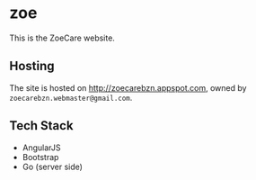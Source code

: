 zoe
===
This is the ZoeCare website.

Hosting
-------
The site is hosted on http://zoecarebzn.appspot.com, owned by `zoecarebzn.webmaster@gmail.com`.

Tech Stack
----------
* AngularJS
* Bootstrap
* Go (server side)